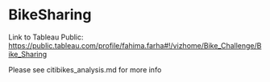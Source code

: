 # BikeSharing
Link to Tableau Public: https://public.tableau.com/profile/fahima.farha#!/vizhome/Bike_Challenge/Bike_Sharing

Please see citibikes_analysis.md for more info
